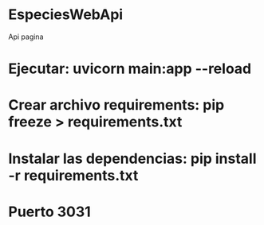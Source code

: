 # EspeciesWebApi
Api pagina

# Ejecutar: uvicorn main:app --reload
# Crear archivo requirements: pip freeze > requirements.txt
# Instalar las dependencias: pip install -r requirements.txt

# Puerto 3031